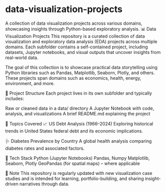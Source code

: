 # data-visualization-projects
A collection of data visualization projects across various domains, showcasing insights through Python-based exploratory analysis.
📊 Data Visualization Projects
This repository is a curated collection of data visualization and exploratory data analysis (EDA) projects across multiple domains. Each subfolder contains a self-contained project, including datasets, Jupyter notebooks, and visual outputs that uncover insights from real-world data.

The goal of this collection is to showcase practical data storytelling using Python libraries such as Pandas, Matplotlib, Seaborn, Plotly, and others. These projects span domains such as economics, health, energy, environment, and more.

📁 Project Structure
Each project lives in its own subfolder and typically includes:

Raw or cleaned data in a data/ directory
A Jupyter Notebook with code, analysis, and visualizations
A brief README.md explaining the project

🧠 Topics Covered
📈 US Debt Analysis (1966–2024)
Exploring historical trends in United States federal debt and its economic implications.

🩺 Diabetes Prevalence by Country
A global health analysis comparing diabetes rates and associated factors.


🔧 Tech Stack
Python (Jupyter Notebooks)
Pandas, Numpy
Matplotlib, Seaborn, Plotly
GeoPandas (for spatial maps) – where applicable

📌 Note
This repository is regularly updated with new visualization case studies and is intended for learning, portfolio-building, and sharing insight-driven narratives through data.
